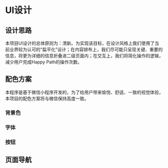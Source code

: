 # UI设计

## 设计思路
本项目UI设计的总体原则为：清新。为实现该目标，在设计风格上我们使用了当前业界较为认可的“扁平化”设计；在内容排布上，我们尽可能只呈现关键、重要的信息，将更为详细的信息折叠进二级页面内；在交互上，我们将简化操作的逻辑，减少用户完成Happy Path的操作次数。

## 配色方案
本程序是基于微信小程序开发的，为了给用户带来愉悦、舒适、一致的视觉体验，本项目的配色方案将与微信保持高度一致。

### 背景色

### 字体
### 按钮

## 页面导航
